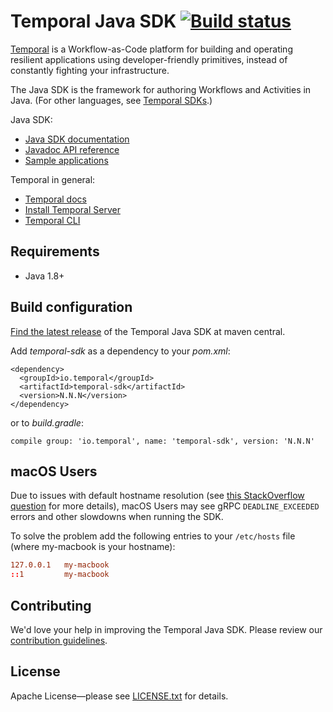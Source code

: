# Temporal Java SDK  [![Build status](https://badge.buildkite.com/663f6d1be81be6700c28c242b35905f20b68c4fda7b2c7c4e3.svg?branch=master)](https://buildkite.com/temporal/java-sdk-public)

[Temporal](https://github.com/temporalio/temporal) is a Workflow-as-Code platform for building and operating
resilient applications using developer-friendly primitives, instead of constantly fighting your infrastructure.

The Java SDK is the framework for authoring Workflows and Activities in Java. (For other languages, see [Temporal SDKs](https://docs.temporal.io/application-development).)

Java SDK:

- [Java SDK documentation](https://docs.temporal.io/docs/java/introduction)
- [Javadoc API reference](https://www.javadoc.io/doc/io.temporal/temporal-sdk/latest/index.html)
- [Sample applications](https://github.com/temporalio/samples-java#samples-directory)

Temporal in general:

- [Temporal docs](https://docs.temporal.io/)
- [Install Temporal Server](https://docs.temporal.io/docs/server/quick-install)
- [Temporal CLI](https://docs.temporal.io/docs/devtools/tctl/)

## Requirements

- Java 1.8+

## Build configuration

[Find the latest release](https://search.maven.org/artifact/io.temporal/temporal-sdk) of the Temporal Java SDK at maven central.

Add *temporal-sdk* as a dependency to your *pom.xml*:

    <dependency>
      <groupId>io.temporal</groupId>
      <artifactId>temporal-sdk</artifactId>
      <version>N.N.N</version>
    </dependency>

or to *build.gradle*:

    compile group: 'io.temporal', name: 'temporal-sdk', version: 'N.N.N'

## macOS Users

Due to issues with default hostname resolution
(see [this StackOverflow question](https://stackoverflow.com/questions/33289695/inetaddress-getlocalhost-slow-to-run-30-seconds) for more details),
macOS Users may see gRPC `DEADLINE_EXCEEDED` errors and other slowdowns when running the SDK.

To solve the problem add the following entries to your `/etc/hosts` file (where my-macbook is your hostname):

```conf
127.0.0.1   my-macbook
::1         my-macbook
```

## Contributing

We'd love your help in improving the Temporal Java SDK. Please review our [contribution guidelines](CONTRIBUTING.md).

## License

Apache License—please see [LICENSE.txt](LICENSE.txt) for details.
